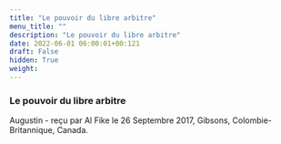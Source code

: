 ```yaml
---
title: "Le pouvoir du libre arbitre"
menu_title: ""
description: "Le pouvoir du libre arbitre"
date: 2022-06-01 06:00:01+00:121
draft: False
hidden: True
weight:
---
```

### Le pouvoir du libre arbitre

Augustin - reçu par Al Fike le 26 Septembre 2017, Gibsons, Colombie-Britannique, Canada.



